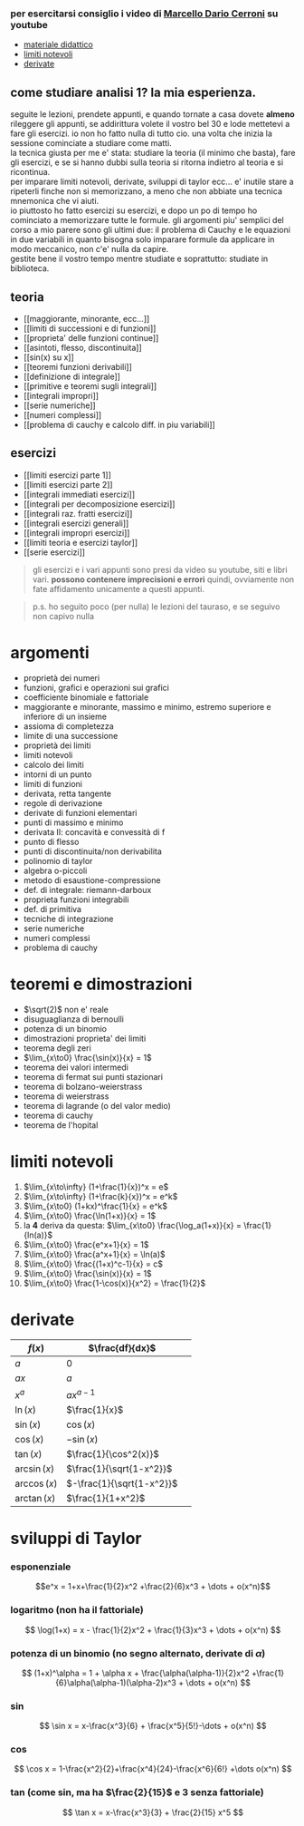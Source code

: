 ### per esercitarsi consiglio i video di [Marcello Dario Cerroni](https://www.youtube.com/@MarcelloDarioCerroni) su youtube

* [materiale didattico](https://www.mat.uniroma2.it/~tauraso/analisi1inf2324.html)
* [limiti notevoli](#limiti-notevoli)
* [derivate](#derivate)
## come studiare analisi 1? la mia esperienza.
seguite le lezioni, prendete appunti, e quando tornate a casa dovete **almeno** rileggere gli appunti, se addirittura volete il vostro bel 30 e lode mettetevi a fare gli esercizi.  io non ho fatto nulla di tutto cio.
una volta che inizia la sessione cominciate a studiare come matti.  
la tecnica giusta per me e' stata: studiare la teoria (il minimo che basta), fare gli esercizi, e se si hanno dubbi sulla teoria si ritorna indietro al teoria e si ricontinua.  
per imparare limiti notevoli, derivate, sviluppi di taylor ecc... e' inutile stare a ripeterli finche non si memorizzano, a meno che non abbiate una tecnica mnemonica che vi aiuti.  
io piuttosto ho fatto esercizi su esercizi, e dopo un po di tempo ho cominciato a memorizzare tutte le formule. 
gli argomenti piu' semplici del corso a mio parere sono gli ultimi due: il problema di Cauchy e le equazioni in due variabili in quanto bisogna solo imparare formule da applicare in modo meccanico, non c'e' nulla da capire.  
gestite bene il vostro tempo mentre studiate e soprattutto: studiate in biblioteca.  
## teoria
* [[maggiorante, minorante, ecc...]]
* [[limiti di successioni e di funzioni]]
* [[proprieta' delle funzioni continue]]
* [[asintoti, flesso, discontinuita]]
* [[sin(x) su x]]
* [[teoremi funzioni derivabili]]
* [[definizione di integrale]]
* [[primitive e teoremi sugli integrali]]
* [[integrali impropri]]
* [[serie numeriche]]
* [[numeri complessi]]
* [[problema di cauchy e calcolo diff. in piu variabili]]

## esercizi
* [[limiti esercizi parte 1]]
* [[limiti esercizi parte 2]]
* [[integrali immediati esercizi]]
* [[integrali per decomposizione esercizi]]
* [[integrali  raz. fratti esercizi]]
* [[integrali esercizi generali]]
* [[integrali impropri esercizi]]
* [[limiti teoria e esercizi taylor]]
* [[serie esercizi]]
> gli esercizi e i vari appunti sono presi da video su youtube, siti e libri vari. **possono contenere imprecisioni e errori** quindi, ovviamente non fate affidamento unicamente a questi appunti.

> p.s. ho seguito poco (per nulla) le lezioni del tauraso, e se seguivo non capivo nulla

# argomenti
* proprietà dei numeri
* funzioni, grafici e operazioni sui grafici
* coefficiente binomiale e fattoriale
* maggiorante e minorante, massimo e minimo, estremo superiore e inferiore di un insieme
* assioma di completezza
* limite di una successione
* proprietà dei limiti
* limiti notevoli
* calcolo dei limiti
* intorni di un punto
* limiti di funzioni
* derivata, retta tangente
* regole di derivazione
* derivate di funzioni elementari
* punti di massimo e minimo
* derivata II: concavità e convessità di f
* punto di flesso
* punti di discontinuita/non derivabilita
* polinomio di taylor
* algebra o-piccoli
* metodo di esaustione-compressione
* def. di integrale: riemann-darboux
* proprieta funzioni integrabili
* def. di primitiva
* tecniche di integrazione
* serie numeriche
* numeri complessi
* problema di cauchy

# teoremi e dimostrazioni
* $\sqrt(2)$ non e' reale
* disuguaglianza di bernoulli
* potenza di un binomio
* dimostrazioni proprieta' dei limiti
* teorema degli zeri
* $\lim_{x\to0} \frac{\sin(x)}{x} = 1$
* teorema dei valori intermedi
* teorema di fermat sui punti stazionari
* teorema di bolzano-weierstrass
* teorema di weierstrass
* teorema di lagrande (o del valor medio)
* teorema di cauchy
* teorema de l'hopital

# limiti notevoli
1. $\lim_{x\to\infty} (1+\frac{1}{x})^x = e$
2. $\lim_{x\to\infty} (1+\frac{k}{x})^x = e^k$
3. $\lim_{x\to0} (1+kx)^\frac{1}{x} = e^k$
4. $\lim_{x\to0} \frac{\ln(1+x)}{x} = 1$
5. la **4** deriva da questa:   $\lim_{x\to0} \frac{\log_a(1+x)}{x} = \frac{1}{ln(a)}$
6. $\lim_{x\to0} \frac{e^x+1}{x} = 1$
7. $\lim_{x\to0} \frac{a^x+1}{x} = \ln(a)$
8. $\lim_{x\to0} \frac{(1+x)^c-1}{x} = c$
9. $\lim_{x\to0} \frac{\sin(x)}{x} = 1$
10. $\lim_{x\to0} \frac{1-\cos(x)}{x^2} = \frac{1}{2}$

# derivate
| $f(x)$ | $\frac{df}{dx}$ |  |
| ---- | ---- | ---- |
| $a$ | $0$ |  |
| $ax$ | $a$ |  |
| $x^a$ | $ax^{a-1}$ |  |
| $\ln(x)$ | $\frac{1}{x}$ |  |
| $\sin(x)$ | $\cos(x)$ |  |
| $\cos(x)$ | $-\sin(x)$ |  |
| $\tan(x)$ | $\frac{1}{\cos^2(x)}$ |  |
| $\arcsin(x)$ | $\frac{1}{\sqrt{1-x^2}}$ |  |
| $\arccos(x)$ | $-\frac{1}{\sqrt{1-x^2}}$ |  |
| $\arctan(x)$ | $\frac{1}{1+x^2}$ |  |
# sviluppi di Taylor
### esponenziale
$$e^x = 1+x+\frac{1}{2}x^2 +\frac{2}{6}x^3 + \dots + o(x^n)$$
### logaritmo (non ha il fattoriale)
$$
\log(1+x) = x - \frac{1}{2}x^2 + \frac{1}{3}x^3 + \dots + o(x^n)
$$

### potenza di un binomio (no segno alternato, derivate di $\alpha$)
$$
(1+x)^\alpha = 1 + \alpha x + \frac{\alpha(\alpha-1)}{2}x^2 +\frac{1}{6}\alpha(\alpha-1)(\alpha-2)x^3 + \dots + o(x^n)
$$
### sin
$$
\sin x = x-\frac{x^3}{6} + \frac{x^5}{5!}-\dots + o(x^n)
$$

### cos
$$
\cos x = 1-\frac{x^2}{2}+\frac{x^4}{24}-\frac{x^6}{6!} +\dots o(x^n)
$$

### tan (come sin, ma ha $\frac{2}{15}$ e $3$ senza fattoriale)
$$
\tan x = x-\frac{x^3}{3} + \frac{2}{15} x^5
$$